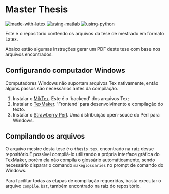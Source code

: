 # Master Thesis

[![made-with-latex](https://img.shields.io/badge/Made%20with-LaTeX-1f425f.svg)](https://www.latex-project.org/)
[![using-matlab](https://img.shields.io/badge/Using-MATLAB-red)](https://www.mathworks.com)
[![using-python](https://img.shields.io/badge/Using-Python-blue)](https://www.python.org)


Este é o repositório contendo os arquivos da tese de mestrado em formato Latex.

Abaixo estão algumas instruções gerar um PDF deste tese com base nos arquivos encontrados.

## Configurando computador Windows

Computadores Windows não suportam arquivos Tex nativamente, então alguns passos são necessários antes da compilação.

1. Instalar o [MikTex](https://miktex.org/). Este é o 'backend' dos arquivos Tex;
2. Instalar o [TexMaker](http://www.xm1math.net/texmaker/). 'Frontend' para desenvolvimento e compilação do texto.
3. Instalar o [Strawberry Perl](http://strawberryperl.com/). Uma distribuição open-souce do Perl para Windows.

## Compilando os arquivos

O arquivo mestre desta tese é o `thesis.tex`, encontrado na raíz desse repositório.É possível compilá-lo utilizando a própria interface gráfica do TexMaker, porém ela não compila o glossário automáticamente, sendo necessário disparar o comando `makeglossaries` no prompt de comando do Windows.

Para facilitar todas as etapas de compilação requeridas, basta executar o arquivo `compile.bat`, também encontrado na raíz do repositório.
